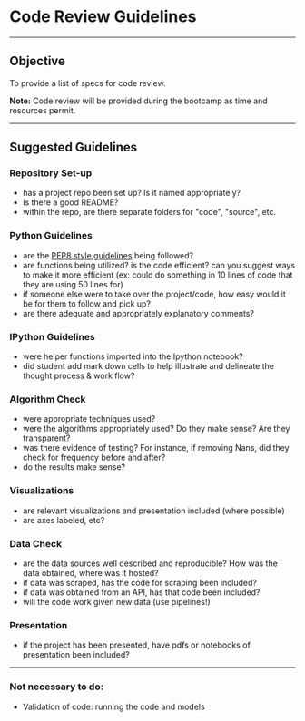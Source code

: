 # Code Review Guidelines

---

## Objective
To provide a list of specs for code review.  

**Note:**  Code review will be provided during the bootcamp as time and resources permit.

---

## Suggested Guidelines

### Repository Set-up

- has a project repo been set up?  Is it named appropriately?
- is there a good README?
- within the repo, are there separate folders for "code", "source", etc.

### Python Guidelines

- are the [PEP8 style guidelines](https://www.python.org/dev/peps/pep-0008/) being followed?  
- are functions being utilized? is the code efficient? can you suggest ways to make it more efficient (ex:  could do something in 10 lines of code that they are using 50 lines for)
- if someone else were to take over the project/code, how easy would it be for them to follow and pick up?
- are there adequate and appropriately explanatory comments?

### IPython Guidelines

- were helper functions imported into the Ipython notebook? 
- did student add mark down cells to help illustrate and delineate the thought process & work flow? 

### Algorithm Check
- were appropriate techniques used?
- were the algorithms appropriately used?  Do they make sense?  Are they transparent?
- was there evidence of testing?  For instance, if removing Nans, did they check for frequency before and after?
- do the results make sense?

### Visualizations
- are relevant visualizations and presentation included (where possible)
- are axes labeled, etc?

### Data Check
- are the data sources well described and reproducible? How was the data obtained, where was it hosted?
- if data was scraped, has the code for scraping been included? 
- if data was obtained from an API, has that code been included?
- will the code work given new data (use pipelines!)

### Presentation
- if the project has been presented, have pdfs or notebooks of presentation been included? 


---

### Not necessary to do:
* Validation of code:  running the code and models

